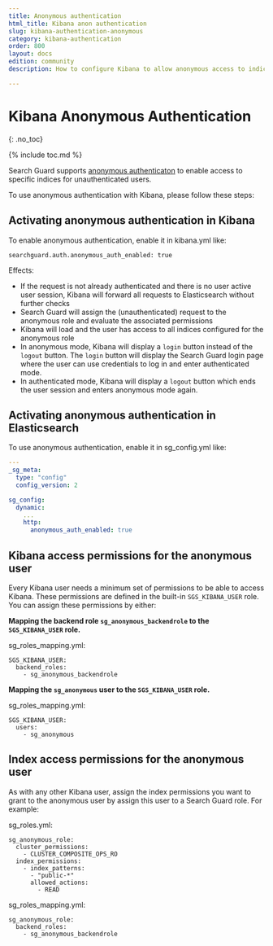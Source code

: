 ```yaml
---
title: Anonymous authentication
html_title: Kibana anon authentication
slug: kibana-authentication-anonymous
category: kibana-authentication
order: 800
layout: docs
edition: community
description: How to configure Kibana to allow anonymous access to indices, dashboards, and visualization

---
```

<!---
Copyright 2020 floragunn GmbH
-->

# Kibana Anonymous Authentication
{: .no_toc}

{% include toc.md %}

Search Guard supports [anonymous authenticaton](../_docs_auth_auth/auth_auth_anon.md) to enable access to specific indices for unauthenticated users. 

To use anonymous authentication with Kibana, please follow these steps:

## Activating anonymous authentication in Kibana

To enable anonymous authentication, enable it in kibana.yml like:

```
searchguard.auth.anonymous_auth_enabled: true
```

Effects:

* If the request is not already authenticated and there is no user active user session, Kibana will forward all requests to Elasticsearch without further checks
* Search Guard will assign the (unauthenticated) request to the anonymous role and evaluate the associated permissions
* Kibana will load and the user has access to all indices configured for the anonymous role
* In anonymous mode, Kibana will display a `login` button instead of the `logout` button. The `login` button will display the Search Guard login page where the user can use credentials to log in and enter authenticated mode.
* In authenticated mode, Kibana will display a `logout` button which ends the user session and enters anonymous mode again.

## Activating anonymous authentication in Elasticsearch

To use anonymous authentication, enable it in sg_config.yml like:

```yaml
---
_sg_meta:
  type: "config"
  config_version: 2

sg_config:
  dynamic:
    ...
    http:
      anonymous_auth_enabled: true
```


## Kibana access permissions for the anonymous user

Every Kibana user needs a minimum set of permissions to be able to access Kibana. These permissions are defined in the built-in `SGS_KIBANA_USER` role. You can assign these permissions by either:

**Mapping the backend role `sg_anonymous_backendrole` to the `SGS_KIBANA_USER` role.**

sg\_roles\_mapping.yml:

```
SGS_KIBANA_USER:
  backend_roles:
    - sg_anonymous_backendrole
```

**Mapping the `sg_anonymous` user to the `SGS_KIBANA_USER` role.**

sg\_roles\_mapping.yml:

```
SGS_KIBANA_USER:
  users:
    - sg_anonymous
```

## Index access permissions for the anonymous user

As with any other Kibana user, assign the index permissions you want to grant to the anonymous user by assign this user to a Search Guard role. For example:

sg_roles.yml:

```
sg_anonymous_role:
  cluster_permissions:
    - CLUSTER_COMPOSITE_OPS_RO
  index_permissions:
    - index_patterns:
      - "public-*"
      allowed_actions:
        - READ
```

sg\_roles\_mapping.yml:        

```
sg_anonymous_role:
  backend_roles:
    - sg_anonymous_backendrole
```

